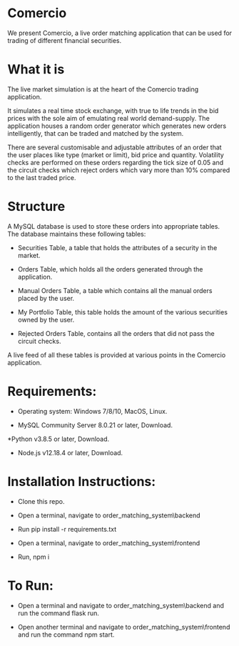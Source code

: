 # Comercio
We present Comercio, a live order matching application that can be used for trading of different financial securities.

# What it is
The live market simulation is at the heart of the Comercio trading application. 

It simulates a real time stock exchange, with true to life trends in the bid prices with the sole aim of emulating real world demand-supply. The application houses a  random order generator which  generates new orders intelligently, that can be traded and matched by the system. 

There are several customisable and adjustable attributes of an order that the user places like type (market or limit), bid price and quantity. Volatility checks are performed on these orders regarding the tick size of 0.05 and the circuit checks which reject orders which vary more than 10% compared to the last traded price.

# Structure
A MySQL database is used to store these orders into appropriate tables. The database maintains these following tables:

* Securities Table,  a table that holds the attributes of a security in the market.

* Orders Table, which holds all the orders generated through the application.

* Manual Orders Table, a table which contains all the manual orders placed by the user.

* My Portfolio Table, this table holds the amount of the various securities owned by the user.

* Rejected Orders Table, contains all the orders that did not pass the circuit checks.

A live feed of all these tables is provided at various points in the Comercio application. 

# Requirements:
* Operating system: Windows 7/8/10, MacOS, Linux.

* MySQL Community Server 8.0.21 or later, Download.

*Python v3.8.5 or later, Download.

* Node.js v12.18.4 or later, Download.

# Installation Instructions:
* Clone this repo.

* Open a terminal, navigate to order_matching_system\backend

* Run pip install -r requirements.txt

* Open a terminal, navigate to order_matching_system\frontend

* Run, npm i

# To Run:
* Open a terminal and navigate to order_matching_system\backend and run the command flask run.

* Open another terminal and navigate to order_matching_system\frontend and run the command npm start.

